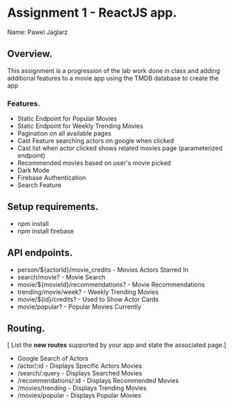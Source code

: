 # Assignment 1 - ReactJS app.

Name: Pawel Jaglarz

## Overview.
This assignment is a progression of the lab work done in class and adding additional features to a movie app using the TMDB database to create the app


### Features.

+ Static Endpoint for Popular Movies
+ Static Endpoint for Weekly Trending Movies
+ Pagination on all available pages
+ Cast Feature searching actors on google when clicked
+ Cast list when actor clicked shows related movies page (parameterized endpoint)
+ Recommended movies based on user's movie picked
+ Dark Mode 
+ Firebase Authentication
+ Search Feature

## Setup requirements.
+ npm install
+ npm install firebase
## API endpoints.

+ person/${actorId}/movie_credits  - Movies Actors Starred In
+ search/movie? - Movie Search
+ movie/${movieId}/recommendations? - Movie Recommendations
+ trending/movie/week? - Weekly Trending Movies
+ movie/${id}/credits? - Used to Show Actor Cards
+ movie/popular? - Popular Movies Currently



## Routing.

[ List the __new routes__ supported by your app and state the associated page.]


+ Google Search of Actors
+ /actor/:id - Displays Specific Actors Movies
+ /search/:query - Displays Searched Movies
+ /recommendations/:id - Displays Recommended Movies
+ /movies/trending - Displays Trending Movies
+ /movies/popular - Displays Popular Movies
